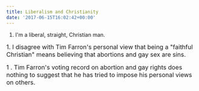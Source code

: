 ```yaml
---
title: Liberalism and Christianity
date: '2017-06-15T16:02:42+00:00'
---
```



1. I'm a liberal, straight, Christian man.

<span style="font-size: 1rem;">1. I disagree with Tim Farron's personal view that being a "faithful Christian" means believing that abortions and gay sex are sins.&nbsp;</span>

<span style="font-size: 1rem;">1 . Tim Farron's voting record on abortion and gay rights does nothing to suggest that he has tried to impose his personal views on others.</span>